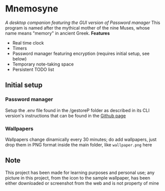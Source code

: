 # Mnemosyne
_A desktop companion featuring the GUI version of Password manager_
This program is named after the mythical mother of the nine Muses, whose name means "memory" in ancient Greek.
**Features**
+ Real time clock
+ Timers
+ Password manager featuring encryption (requires initial setup, see below)
+ Temporary note-taking space
+ Persistent TODO list
## Initial setup
### Password manager
Setup the .env file found in the /gestoreP folder as described in its CLI version's instructions that can be found in the [Github page](https://github.com/BWGPit/Password-manager)
### Wallpapers
Wallpapers change dinamically every 30 minutes; do add wallpapers, just drop them in PNG format inside the main folder, like `wallpaper.png` here
## Note
This project has been made for learning purposes and personal use; any picture in this project, from the icon to the sample wallpaper, has been either downloaded or screenshot from the web and is not property of mine
